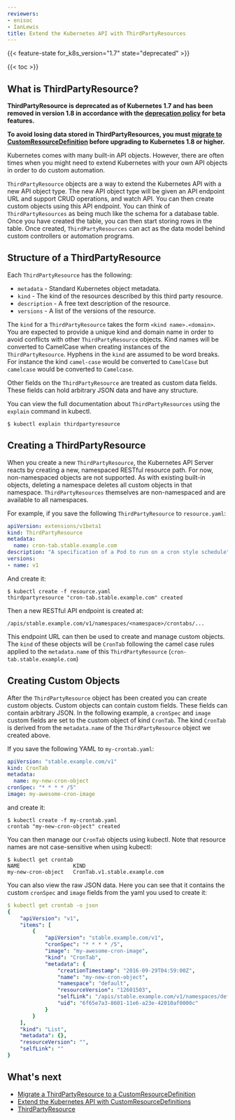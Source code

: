 ```yaml
---
reviewers:
- enisoc
- IanLewis
title: Extend the Kubernetes API with ThirdPartyResources
---
```


{{< feature-state for_k8s_version="1.7" state="deprecated" >}}

{{< toc >}}

## What is ThirdPartyResource?

**ThirdPartyResource is deprecated as of Kubernetes 1.7 and has been removed in version 1.8 in
accordance with the [deprecation policy](/docs/reference/deprecation-policy) for beta features.**

**To avoid losing data stored in ThirdPartyResources, you must
[migrate to CustomResourceDefinition](/docs/tasks/access-kubernetes-api/migrate-third-party-resource/)
before upgrading to Kubernetes 1.8 or higher.**

Kubernetes comes with many built-in API objects. However, there are often times when you might need to extend Kubernetes with your own API objects in order to do custom automation.

`ThirdPartyResource` objects are a way to extend the Kubernetes API with a new API object type. The new API object type will be given an API endpoint URL and support CRUD operations, and watch API. You can then create custom objects using this API endpoint. You can think of `ThirdPartyResources` as being much like the schema for a database table. Once you have created the table, you can then start storing rows in the table. Once created, `ThirdPartyResources` can act as the data model behind custom controllers or automation programs.

## Structure of a ThirdPartyResource

Each `ThirdPartyResource` has the following:

   * `metadata` - Standard Kubernetes object metadata.
   * `kind` - The kind of the resources described by this third party resource.
   * `description` - A free text description of the resource.
   * `versions` - A list of the versions of the resource.

The `kind` for a `ThirdPartyResource` takes the form `<kind name>.<domain>`. You are expected to provide a unique kind and domain name in order to avoid conflicts with other `ThirdPartyResource` objects. Kind names will be converted to CamelCase when creating instances of the `ThirdPartyResource`. Hyphens in the `kind` are assumed to be word breaks. For instance the kind `camel-case` would be converted to `CamelCase` but `camelcase` would be converted to `Camelcase`.

Other fields on the `ThirdPartyResource` are treated as custom data fields. These fields can hold arbitrary JSON data and have any structure.

You can view the full documentation about `ThirdPartyResources` using the `explain` command in kubectl.

```
$ kubectl explain thirdpartyresource
```

## Creating a ThirdPartyResource

When you create a new `ThirdPartyResource`, the Kubernetes API Server reacts by creating a new, namespaced RESTful resource path. For now, non-namespaced objects are not supported. As with existing built-in objects, deleting a namespace deletes all custom objects in that namespace. `ThirdPartyResources` themselves are non-namespaced and are available to all namespaces.

For example, if you save the following `ThirdPartyResource` to `resource.yaml`:

```yaml
apiVersion: extensions/v1beta1
kind: ThirdPartyResource
metadata:
  name: cron-tab.stable.example.com
description: "A specification of a Pod to run on a cron style schedule"
versions:
- name: v1
```

And create it:

```shell
$ kubectl create -f resource.yaml
thirdpartyresource "cron-tab.stable.example.com" created
```

Then a new RESTful API endpoint is created at:

`/apis/stable.example.com/v1/namespaces/<namespace>/crontabs/...`

This endpoint URL can then be used to create and manage custom objects.
The `kind` of these objects will be `CronTab` following the camel case
rules applied to the `metadata.name` of this `ThirdPartyResource`
(`cron-tab.stable.example.com`)

## Creating Custom Objects

After the `ThirdPartyResource` object has been created you can create custom objects. Custom objects can contain custom fields. These fields can contain arbitrary JSON.
In the following example, a `cronSpec` and `image` custom fields are set to the custom object of kind `CronTab`.  The kind `CronTab` is derived from the
`metadata.name` of the `ThirdPartyResource` object we created above.

If you save the following YAML to `my-crontab.yaml`:

```yaml
apiVersion: "stable.example.com/v1"
kind: CronTab
metadata:
  name: my-new-cron-object
cronSpec: "* * * * /5"
image: my-awesome-cron-image
```

and create it:

```shell
$ kubectl create -f my-crontab.yaml
crontab "my-new-cron-object" created
```

You can then manage our `CronTab` objects using kubectl. Note that resource names are not case-sensitive when using kubectl:

```shell
$ kubectl get crontab
NAME                 KIND
my-new-cron-object   CronTab.v1.stable.example.com
```

You can also view the raw JSON data. Here you can see that it contains the custom `cronSpec` and `image` fields from the yaml you used to create it:

```yaml
$ kubectl get crontab -o json
{
    "apiVersion": "v1",
    "items": [
        {
            "apiVersion": "stable.example.com/v1",
            "cronSpec": "* * * * /5",
            "image": "my-awesome-cron-image",
            "kind": "CronTab",
            "metadata": {
                "creationTimestamp": "2016-09-29T04:59:00Z",
                "name": "my-new-cron-object",
                "namespace": "default",
                "resourceVersion": "12601503",
                "selfLink": "/apis/stable.example.com/v1/namespaces/default/crontabs/my-new-cron-object",
                "uid": "6f65e7a3-8601-11e6-a23e-42010af0000c"
            }
        }
    ],
    "kind": "List",
    "metadata": {},
    "resourceVersion": "",
    "selfLink": ""
}
```

## What's next

* [Migrate a ThirdPartyResource to a CustomResourceDefinition](/docs/tasks/access-kubernetes-api/migrate-third-party-resource/)
* [Extend the Kubernetes API with CustomResourceDefinitions](/docs/tasks/access-kubernetes-api/extend-api-custom-resource-definitions/)
* [ThirdPartyResource](https://v1-7.docs.kubernetes.io/docs/reference/v1.7/#thirdpartyresource-v1beta1-extensions)
